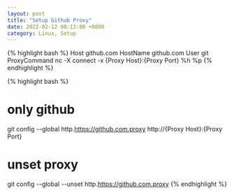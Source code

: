 ```yaml
---
layout: post
title: "Setup Github Proxy"
date: 2022-02-12 00:13:00 +0800
category: Linux, Setup
---
```

{% highlight bash %}
Host github.com
    HostName github.com
    User git
    ProxyCommand nc -X connect -x {Proxy Host}:{Proxy Port} %h %p
{% endhighlight %}

{% highlight bash %}
# only github
git config --global http.https://github.com.proxy http://{Proxy Host}:{Proxy Port}
# unset proxy
git config --global --unset http.https://github.com.proxy
{% endhighlight %}